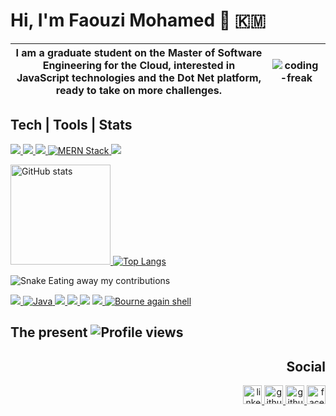 # Hi, I'm Faouzi Mohamed 👋  :comoros:  
<!--![CS student](https://raw.githubusercontent.com/faouziMohamed/faouzimohamed/master/pictures/faouzimohamed-rabat2020.jpg)-->


|I am a graduate student on the Master of Software Engineering for the Cloud, interested in JavaScript technologies and the Dot Net platform, ready to take on more challenges. | <img alt="coding-freak" src="https://user-images.githubusercontent.com/57812398/157214010-009bc90b-4684-4e07-9a96-5b57b6b42b3e.gif"  />|
|-----------|------------------| 
 
## Tech | Tools | Stats
<!-- Framworks -->

<p align='left'>
    <a href='https://www.qt.io/'>
        <img src='https://img.shields.io/badge/Qt5%20(c++)-012a4a.svg?&style=for-the-badge&logo=Qt&logoColor=green' />
    </a>
    <a href='https://dotnet.microsoft.com/en-us/'>
      <img src="https://img.shields.io/badge/DotNet-592c8c.svg?&style=for-the-badge&logo=dotnet&logoColor=white" /> 
    </a>
    <a href='https://www.microsoft.com/en-gb/sql-server'>
      <img src="https://img.shields.io/badge/SQLSERVER-a32224.svg?&style=for-the-badge" /> 
    </a>
    <a href='https://www.mongodb.com/mern-stack'>
      <img src="https://img.shields.io/badge/MERN_STACK-2b1348.svg?&style=for-the-badge&logo=react&logoColor=fff" alt="MERN Stack">
    </a>
    <a href='https://www.mysql.com/'>
        <img src="https://img.shields.io/badge/mysql-135e79.svg?&style=for-the-badge&logo=mysql&logoColor=fff"/>
    </a>
</p>

<!-- Github stats -->

<p align="left">
    <a href="https://github.com/anuraghazra/github-readme-stats">
      <img src="https://readmee-stats.vercel.app/api?username=faouzimohamed&theme=dark&show_icons=true&&cache_seconds=1900&count_private=true" alt="GitHub stats" height="160" />  
    </a>
    <a href="https://github.com/anuraghazra/github-readme-stats">
      <img src="https://readmee-stats.vercel.app/api/top-langs/?username=faouzimohamed&count_private=true&hide=css,html,jupyter+notebook&theme=dark&layout=compact&langs_count=6" alt="Top Langs" heigth="160" />
    </a>
</p>

![Snake Eating away my contributions](https://github.com/faouziMohamed/faouzimohamed/blob/output/github-contribution-grid-snake.gif)

<!--Some languages-->
<p align="left">
    <a href="https://docs.microsoft.com/en-us/dotnet/csharp/">
     <img src="https://img.shields.io/badge/csharp-4f44c0.svg?&style=for-the-badge&logo=csharp&logoColor=white"/>
    </a>
    <a href='https://www.oracle.com/java/'>
     <img src="https://img.shields.io/badge/java-ffe66d.svg?&style=for-the-badge&logo=java&logoColor=darkred" alt="Java">
   </a>
     <a href="https://www.javascript.com/">
      <img src="https://img.shields.io/badge/javascript%20-%23323330.svg?&style=for-the-badge&logo=javascript&logoColor=%23F7DF1E"/>
    </a>
    <a href="https://www.typescriptlang.org/">
      <img src="https://img.shields.io/badge/Typescript-fffff0.svg?&style=for-the-badge&logo=typescript&logoColor=0f24c0"/>
    </a>
    <a href="https://www.python.org/"><img src="https://img.shields.io/badge/python%20-%2314354C.svg?&style=for-the-badge&logo=python&logoColor=white"/></a>
    <a href="https://sass-lang.com/"><img src="https://img.shields.io/badge/sass-f0345a.svg?&style=for-the-badge&logo=sass&logoColor=white"/> </a>
    <a href="https://www.gnu.org/software/bash/"><img src="https://img.shields.io/badge/shell_script-233d4d.svg?&style=for-the-badge&logo=gnu-bash&logoColor=white" alt="Bourne again shell"></a>
    
</p>


## The present  <img src="https://gpvc.arturio.dev/faouzimohamed" alt="Profile views"/></a>

<h2 align='right'> Social </h2>
<p align="right">
    <a href="https://www.linkedin.com/in/mohamed-faouzi/">
        <img src='https://cdn.icon-icons.com/icons2/2351/PNG/512/logo_linkedin_icon_143191.png' alt='linkedin' height='30'>
    </a>
    <a href="https://github.com/faouziMohamed">
        <img src='https://cdn.icon-icons.com/icons2/2351/PNG/128/logo_github_icon_143196.png' alt='github' height='30'>
    </a>
    <a href="https://twitter.com/fz_faouzi">
        <img src='https://cdn.icon-icons.com/icons2/2351/PNG/128/logo_twitter_bird_icon_143203.png' alt='github gist' height='30'>
    </a>
    <a href="https://www.facebook.com/faouzi.mohamed.97">
        <img src='https://cdn.icon-icons.com/icons2/2351/PNG/128/logo_facebook_icon_143184.png' alt='facebook' height='30'>
    </a>
</p>
